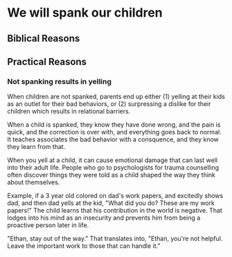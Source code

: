 # We will spank our children

## Biblical Reasons


## Practical Reasons

### Not spanking results in yelling
When children are not spanked, parents end up either (1) yelling at their kids as an outlet for their bad behaviors, or (2) surpressing a dislike for their children which results in relational barriers.

When a child is spanked, they know they have done wrong, and the pain is quick, and the correction is over with, and everything goes back to normal. It teaches associates the bad behavior with a consquence, and they know they learn from that.

When you yell at a child, it can cause emotional damage that can last well into their adult life. People who go to psychologists for trauma counselling often discover things they were told as a child shaped the way they think about themselves.

Example, if a 3 year old colored on dad's work papers, and excitedly shows dad, and then dad yells at the kid, "What did you do? These are my work papers!" The child learns that his contribution in the world is negative. That lodges into his mind as an insecurity and prevents him from being a proactive person later in life.

"Ethan, stay out of the way." That translates into, "Ethan, you're not helpful. Leave the important work to those that can handle it."